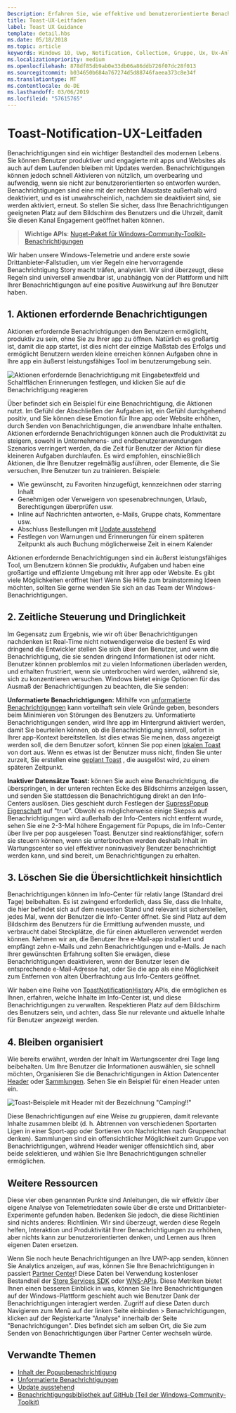 ```yaml
---
Description: Erfahren Sie, wie effektive und benutzerorientierte Benachrichtigungen zu erstellen, die Ihre Benutzer produktiver und gerne machen.
title: Toast-UX-Leitfaden
label: Toast UX Guidance
template: detail.hbs
ms.date: 05/18/2018
ms.topic: article
keywords: Windows 10, Uwp, Notification, Collection, Gruppe, Ux, Ux-Anleitungen, Anleitungen, Aktion, Toast, Info-Centers, Noninterruptive, effektive Benachrichtigungen, nicht intrusiv handlungsrelevant Benachrichtigungen verwalten, Organisieren
ms.localizationpriority: medium
ms.openlocfilehash: 878df85db9ab0e33db06a86ddb726f07dc28f013
ms.sourcegitcommit: b034650b684a767274d5d88746faeea373c8e34f
ms.translationtype: MT
ms.contentlocale: de-DE
ms.lasthandoff: 03/06/2019
ms.locfileid: "57615765"
---
```

# <a name="toast-notification-ux-guidance"></a>Toast-Notification-UX-Leitfaden
Benachrichtigungen sind ein wichtiger Bestandteil des modernen Lebens. Sie können Benutzer produktiver und engagierte mit apps und Websites als auch auf dem Laufenden bleiben mit Updates werden. Benachrichtigungen können jedoch schnell Aktivieren von nützlich, um overbearing und aufwendig, wenn sie nicht zur benutzerorientierten so entworfen wurden. Benachrichtigungen sind eine mit der rechten Maustaste außerhalb wird deaktiviert, und es ist unwahrscheinlich, nachdem sie deaktiviert sind, sie werden aktiviert, erneut.  So stellen Sie sicher, dass Ihre Benachrichtigungen geeigneten Platz auf dem Bildschirm des Benutzers und die Uhrzeit, damit Sie diesen Kanal Engagement geöffnet halten können.

> **Wichtige APIs**: [Nuget-Paket für Windows-Community-Toolkit-Benachrichtigungen](https://www.nuget.org/packages/Microsoft.Toolkit.Uwp.Notifications/)

Wir haben unsere Windows-Telemetrie und andere erste sowie Drittanbieter-Fallstudien, um vier Regeln eine hervorragende Benachrichtigung Story macht träfen, analysiert.  Wir sind überzeugt, diese Regeln sind universell anwendbar ist, unabhängig von der Plattform und hilft Ihrer Benachrichtigungen auf eine positive Auswirkung auf Ihre Benutzer haben.

## <a name="1-actionable-notifications"></a>1. Aktionen erfordernde Benachrichtigungen
Aktionen erfordernde Benachrichtigungen den Benutzern ermöglicht, produktiv zu sein, ohne Sie zu Ihrer app zu öffnen.  Natürlich es großartig ist, damit die app startet, ist dies nicht der einzige Maßstab des Erfolgs und ermöglicht Benutzern werden kleine erreichen können Aufgaben ohne in Ihre app ein äußerst leistungsfähiges Tool im benutzerumgebung sein.

![Aktionen erfordernde Benachrichtigung mit Eingabetextfeld und Schaltflächen Erinnerungen festlegen, und klicken Sie auf die Benachrichtigung reagieren](images/actionable-notification-example01.png)

Über befindet sich ein Beispiel für eine Benachrichtigung, die Aktionen nutzt. Im Gefühl der Abschließen der Aufgaben ist, ein Gefühl durchgehend positiv, und Sie können diese Emotion für Ihre app oder Website erhöhen, durch Senden von Benachrichtigungen, die anwendbare Inhalte enthalten. Aktionen erfordernde Benachrichtigungen können auch die Produktivität zu steigern, sowohl in Unternehmens- und endbenutzeranwendungen Szenarios verringert werden, da die Zeit für Benutzer der Aktion für diese kleineren Aufgaben durchlaufen. Es wird empfohlen, einschließlich Aktionen, die Ihre Benutzer regelmäßig ausführen, oder Elemente, die Sie versuchen, Ihre Benutzer tun zu trainieren.  Beispiele:
* Wie gewünscht, zu Favoriten hinzugefügt, kennzeichnen oder starring Inhalt
* Genehmigen oder Verweigern von spesenabrechnungen, Urlaub, Berechtigungen überprüfen usw.
* Inline auf Nachrichten antworten, e-Mails, Gruppe chats, Kommentare usw.
* Abschluss Bestellungen mit [Update ausstehend](toast-pending-update.md)
* Festlegen von Warnungen und Erinnerungen für einem späteren Zeitpunkt als auch Buchung möglicherweise Zeit in einem Kalender

Aktionen erfordernde Benachrichtigungen sind ein äußerst leistungsfähiges Tool, um Benutzern können Sie produktiv, Aufgaben und haben eine großartige und effiziente Umgebung mit Ihrer app oder Website.  Es gibt viele Möglichkeiten eröffnet hier! Wenn Sie Hilfe zum brainstorming Ideen möchten, sollten Sie gerne wenden Sie sich an das Team der Windows-Benachrichtigungen.

## <a name="2-timing-and-urgency"></a>2. Zeitliche Steuerung und Dringlichkeit
Im Gegensatz zum Ergebnis, wie wir oft über Benachrichtigungen nachdenken ist Real-Time nicht notwendigerweise die besten! Es wird dringend die Entwickler stellen Sie sich über den Benutzer, und wenn die Benachrichtigung, die sie senden dringend Informationen ist oder nicht. Benutzer können problemlos mit zu vielen Informationen überladen werden, und erhalten frustriert, wenn sie unterbrochen wird werden, während sie, sich zu konzentrieren versuchen. Windows bietet einige Optionen für das Ausmaß der Benachrichtigungen zu beachten, die Sie senden:

**Unformatierte Benachrichtigungen:** Mithilfe von [unformatierte Benachrichtigungen](raw-notification-overview.md) kann vorteilhaft sein viele Gründe geben, besonders beim Minimieren von Störungen des Benutzers zu.  Unformatierte Benachrichtigungen senden, wird Ihre app im Hintergrund aktiviert werden, damit Sie beurteilen können, ob die Benachrichtigung sinnvoll, sofort in Ihrer app-Kontext bereitstellen. Ist dies etwas Sie meinen, dass angezeigt werden soll, die dem Benutzer sofort, können Sie pop einen [lokalen Toast](send-local-toast.md) von dort aus.  Wenn es etwas ist der Benutzer muss nicht, finden Sie unter zurzeit, Sie erstellen eine [geplant Toast](https://blogs.msdn.microsoft.com/tiles_and_toasts/2016/09/30/quickstart-sending-an-alarm-in-windows-10/) , die ausgelöst wird, zu einem späteren Zeitpunkt.


**Inaktiver Datensätze Toast:** können Sie auch eine Benachrichtigung, die überspringen, in der unteren rechten Ecke des Bildschirms anzeigen lassen, und senden Sie stattdessen die Benachrichtigung direkt an den Info-Centers auslösen. Dies geschieht durch Festlegen der [SupressPopup Eigenschaft](https://docs.microsoft.com/en-us/uwp/api/windows.ui.notifications.toastnotification.suppresspopup) auf "true". Obwohl es möglicherweise einige Skepsis auf Benachrichtigungen wird außerhalb der Info-Centers nicht entfernt wurde, sehen Sie eine 2-3-Mal höhere Engagement für Popups, die im Info-Center über live per pop ausgelesen Toast.  Benutzer sind reaktionsfähiger, sofern sie steuern können, wenn sie unterbrochen werden deshalb Inhalt im Wartungscenter so viel effektiver noninvasively Benutzer benachrichtigt werden kann, und sind bereit, um Benachrichtigungen zu erhalten.

## <a name="3-clear-out-the-clutter"></a>3. Löschen Sie die Übersichtlichkeit hinsichtlich
Benachrichtigungen können im Info-Center für relativ lange (Standard drei Tage) beibehalten.  Es ist zwingend erforderlich, dass Sie, dass die Inhalte, die hier befindet sich auf dem neuesten Stand und relevant ist sicherstellen, jedes Mal, wenn der Benutzer die Info-Center öffnet. Sie sind Platz auf dem Bildschirm des Benutzers für die Ermittlung aufwenden musste, und verbraucht dabei Steckplätze, die für einen aktuelleren verwendet werden können.  Nehmen wir an, die Benutzer Ihre e-Mail-app installiert und empfängt zehn e-Mails und zehn Benachrichtigungen und e-Mails.  Je nach Ihrer gewünschten Erfahrung sollten Sie erwägen, diese Benachrichtigungen deaktivieren, wenn der Benutzer lesen die entsprechende e-Mail-Adresse hat, oder Sie die app als eine Möglichkeit zum Entfernen von alten Überfrachtung aus Info-Centers geöffnet.

Wir haben eine Reihe von [ToastNotificationHistory](https://docs.microsoft.com/en-us/uwp/api/windows.ui.notifications.toastnotificationhistory) APIs, die ermöglichen es Ihnen, erfahren, welche Inhalte im Info-Center ist, und diese Benachrichtigungen zu verwalten. Respektieren Platz auf dem Bildschirm des Benutzers sein, und achten, dass Sie nur relevante und aktuelle Inhalte für Benutzer angezeigt werden.

## <a name="4-keeping-organized"></a>4. Bleiben organisiert
Wie bereits erwähnt, werden der Inhalt im Wartungscenter drei Tage lang beibehalten.  Um Ihre Benutzer die Informationen auswählen, sie schnell möchten, Organisieren Sie die Benachrichtigungen in Aktion Datencenter [Header](https://docs.microsoft.com/en-us/windows/uwp/design/shell/tiles-and-notifications/toast-headers) oder [Sammlungen](https://docs.microsoft.com/en-us/uwp/api/windows.ui.notifications.toastcollection). Sehen Sie ein Beispiel für einen Header unten ein.

![Toast-Beispiele mit Header mit der Bezeichnung "Camping!!"](images/toast-headers-action-center.png)

Diese Benachrichtigungen auf eine Weise zu gruppieren, damit relevante Inhalte zusammen bleibt (d. h. Abtrennen von verschiedenen Sportarten Ligen in einer Sport-app oder Sortieren von Nachrichten nach Gruppenchat denken). Sammlungen sind ein offensichtlicher Möglichkeit zum Gruppe von Benachrichtigungen, während Header weniger offensichtlich sind, aber beide selektieren, und wählen Sie Ihre Benachrichtigungen schneller ermöglichen.

## <a name="other-resources"></a>Weitere Ressourcen
Diese vier oben genannten Punkte sind Anleitungen, die wir effektiv über eigene Analyse von Telemetriedaten sowie über die erste und Drittanbieter-Experimente gefunden haben. Bedenken Sie jedoch, die diese Richtlinien sind nichts anderes: Richtlinien.  Wir sind überzeugt, werden diese Regeln helfen, Interaktion und Produktivität Ihrer Benachrichtigungen zu erhöhen, aber nichts kann zur benutzerorientierten denken, und Lernen aus Ihren eigenen Daten ersetzen.  

Wenn Sie noch heute Benachrichtigungen an Ihre UWP-app senden, können Sie Analytics anzeigen, auf was, können Sie Ihre Benachrichtigungen in passiert [Partner Center](https://partner.microsoft.com/dashboard)! Diese Daten bei Verwendung kostenloser Bestandteil der [Store Services SDK](https://marketplace.visualstudio.com/items?itemName=AdMediator.MicrosoftStoreServicesSDK) oder [WNS-APIs](https://docs.microsoft.com/en-us/windows/uwp/design/shell/tiles-and-notifications/windows-push-notification-services--wns--overview). Diese Metriken bietet Ihnen einen besseren Einblick in was, können Sie Ihre Benachrichtigungen auf der Windows-Plattform geschieht auch wie Benutzer Dank der Benachrichtigungen interagiert werden. Zugriff auf diese Daten durch Navigieren zum Menü auf der linken Seite einbinden > Benachrichtigungen, klicken auf der Registerkarte "Analyse" innerhalb der Seite "Benachrichtigungen".  Dies befindet sich am selben Ort, die Sie zum Senden von Benachrichtigungen über Partner Center wechseln würde.

## <a name="related-topics"></a>Verwandte Themen

* [Inhalt der Popupbenachrichtigung](adaptive-interactive-toasts.md)
* [Unformatierte Benachrichtigungen](raw-notification-overview.md)
* [Update ausstehend](toast-pending-update.md)
* [Benachrichtigungsbibliothek auf GitHub (Teil der Windows-Community-Toolkit)](https://github.com/Microsoft/UWPCommunityToolkit/tree/master/Microsoft.Toolkit.Uwp.Notifications)

